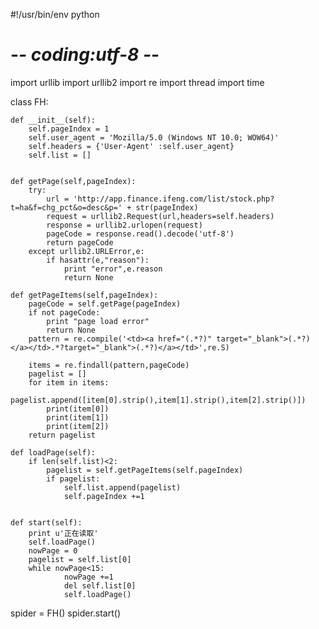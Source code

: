 #!/usr/bin/env python
# -*- coding:utf-8 -*-
import urllib
import urllib2
import re
import thread
import time

class FH:

    def __init__(self):
        self.pageIndex = 1
        self.user_agent = 'Mozilla/5.0 (Windows NT 10.0; WOW64)'
        self.headers = {'User-Agent' :self.user_agent}
        self.list = []


    def getPage(self,pageIndex):
        try:
            url = 'http://app.finance.ifeng.com/list/stock.php?t=ha&f=chg_pct&o=desc&p=' + str(pageIndex)
            request = urllib2.Request(url,headers=self.headers)
            response = urllib2.urlopen(request)
            pageCode = response.read().decode('utf-8')
            return pageCode
        except urllib2.URLError,e:
            if hasattr(e,"reason"):
                print "error",e.reason
                return None

    def getPageItems(self,pageIndex):
        pageCode = self.getPage(pageIndex)
        if not pageCode:
            print "page load error"
            return None
        pattern = re.compile('<td><a href="(.*?)" target="_blank">(.*?)</a></td>.*?target="_blank">(.*?)</a></td>',re.S)

        items = re.findall(pattern,pageCode)
        pagelist = []
        for item in items:
            pagelist.append([item[0].strip(),item[1].strip(),item[2].strip()])
            print(item[0])
            print(item[1])
            print(item[2])
        return pagelist

    def loadPage(self):
        if len(self.list)<2:
            pagelist = self.getPageItems(self.pageIndex)
            if pagelist:
                self.list.append(pagelist)
                self.pageIndex +=1


    def start(self):
        print u'正在读取'
        self.loadPage()
        nowPage = 0
        pagelist = self.list[0]
        while nowPage<15:
                nowPage +=1
                del self.list[0]
                self.loadPage()


spider = FH()
spider.start()
